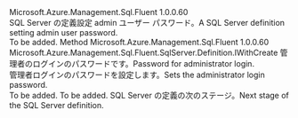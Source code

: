 <Type Name="IWithAdministratorPassword" FullName="Microsoft.Azure.Management.Sql.Fluent.SqlServer.Definition.IWithAdministratorPassword">
  <TypeSignature Language="C#" Value="public interface IWithAdministratorPassword" />
  <TypeSignature Language="ILAsm" Value=".class public interface auto ansi abstract IWithAdministratorPassword" />
  <TypeSignature Language="DocId" Value="T:Microsoft.Azure.Management.Sql.Fluent.SqlServer.Definition.IWithAdministratorPassword" />
  <TypeSignature Language="VB.NET" Value="Public Interface IWithAdministratorPassword" />
  <TypeSignature Language="F#" Value="type IWithAdministratorPassword = interface" />
  <AssemblyInfo>
    <AssemblyName>Microsoft.Azure.Management.Sql.Fluent</AssemblyName>
    <AssemblyVersion>1.0.0.60</AssemblyVersion>
  </AssemblyInfo>
  <Interfaces />
  <Docs>
    <summary>
            <span data-ttu-id="0f25d-101">SQL Server の定義設定 admin ユーザー パスワード。</span><span class="sxs-lookup"><span data-stu-id="0f25d-101">A SQL Server definition setting admin user password.</span></span>
            </summary>
    <remarks>To be added.</remarks>
  </Docs>
  <Members>
    <Member MemberName="WithAdministratorPassword">
      <MemberSignature Language="C#" Value="public Microsoft.Azure.Management.Sql.Fluent.SqlServer.Definition.IWithCreate WithAdministratorPassword (string administratorLoginPassword);" />
      <MemberSignature Language="ILAsm" Value=".method public hidebysig newslot virtual instance class Microsoft.Azure.Management.Sql.Fluent.SqlServer.Definition.IWithCreate WithAdministratorPassword(string administratorLoginPassword) cil managed" />
      <MemberSignature Language="DocId" Value="M:Microsoft.Azure.Management.Sql.Fluent.SqlServer.Definition.IWithAdministratorPassword.WithAdministratorPassword(System.String)" />
      <MemberSignature Language="VB.NET" Value="Public Function WithAdministratorPassword (administratorLoginPassword As String) As IWithCreate" />
      <MemberSignature Language="F#" Value="abstract member WithAdministratorPassword : string -&gt; Microsoft.Azure.Management.Sql.Fluent.SqlServer.Definition.IWithCreate" Usage="iWithAdministratorPassword.WithAdministratorPassword administratorLoginPassword" />
      <MemberType>Method</MemberType>
      <AssemblyInfo>
        <AssemblyName>Microsoft.Azure.Management.Sql.Fluent</AssemblyName>
        <AssemblyVersion>1.0.0.60</AssemblyVersion>
      </AssemblyInfo>
      <ReturnValue>
        <ReturnType>Microsoft.Azure.Management.Sql.Fluent.SqlServer.Definition.IWithCreate</ReturnType>
      </ReturnValue>
      <Parameters>
        <Parameter Name="administratorLoginPassword" Type="System.String" />
      </Parameters>
      <Docs>
        <param name="administratorLoginPassword"><span data-ttu-id="0f25d-102">管理者のログインのパスワードです。</span><span class="sxs-lookup"><span data-stu-id="0f25d-102">Password for administrator login.</span></span></param>
        <summary>
            <span data-ttu-id="0f25d-103">管理者ログインのパスワードを設定します。</span><span class="sxs-lookup"><span data-stu-id="0f25d-103">Sets the administrator login password.</span></span>
            </summary>
        <returns>To be added.</returns>
        <remarks>To be added.</remarks>
        <return><span data-ttu-id="0f25d-104">SQL Server の定義の次のステージ。</span><span class="sxs-lookup"><span data-stu-id="0f25d-104">Next stage of the SQL Server definition.</span></span></return>
      </Docs>
    </Member>
  </Members>
</Type>
